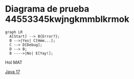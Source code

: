 # Diagrama de prueba 44553345kwjngkmmblkrmok
``` mermaid
graph LR
  A[Start] --> B{Error?};
  B -->|Yes| C[Hmm...];
  C --> D[Debug];
  D --> B;
  B ---->|No| E[Yay!];
```

Hol MAT

[Java 17](/docs/pruebas/Unitarias/java17.md)
